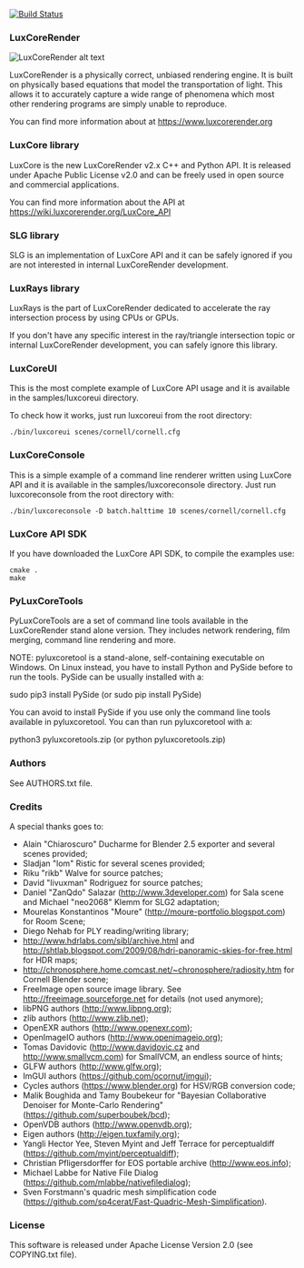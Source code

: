 [![Build Status](https://dev.azure.com/LuxCoreRender/LuxCoreRender/_apis/build/status/LuxCoreRender.LuxCore)](https://dev.azure.com/LuxCoreRender/LuxCoreRender/_build/latest?definitionId=1)

### LuxCoreRender

![LuxCoreRender alt text](https://luxcorerender.org/wp-content/uploads/2017/12/wallpaper_lux_05_rend1b.jpg)

LuxCoreRender is a physically correct, unbiased rendering engine. It is built on
physically based equations that model the transportation of light. This allows
it to accurately capture a wide range of phenomena which most other rendering
programs are simply unable to reproduce.

You can find more information about at https://www.luxcorerender.org

### LuxCore library

LuxCore is the new LuxCoreRender v2.x C++ and Python API. It is released under Apache Public
License v2.0 and can be freely used in open source and commercial applications.

You can find more information about the API at https://wiki.luxcorerender.org/LuxCore_API

### SLG library

SLG is an implementation of LuxCore API and it can be safely ignored if you are
not interested in internal LuxCoreRender development.

### LuxRays library

LuxRays is the part of LuxCoreRender dedicated to accelerate the ray intersection
process by using CPUs or GPUs.

If you don't have any specific interest in the ray/triangle intersection topic
or internal LuxCoreRender development, you can safely ignore this library.

### LuxCoreUI

This is the most complete example of LuxCore API usage and it is available in
the samples/luxcoreui directory.

To check how it works, just run luxcoreui from the root directory:

`./bin/luxcoreui scenes/cornell/cornell.cfg`

### LuxCoreConsole

This is a simple example of a command line renderer written using LuxCore API and it is
available in the samples/luxcoreconsole directory.
Just run luxcoreconsole from the root directory with:

`./bin/luxcoreconsole -D batch.halttime 10 scenes/cornell/cornell.cfg`

### LuxCore API SDK

If you have downloaded the LuxCore API SDK, to compile the examples use:

```
cmake .
make
```

### PyLuxCoreTools

PyLuxCoreTools are a set of command line tools available in the LuxCoreRender stand
alone version. They includes network rendering, film merging, command line rendering
and more.

NOTE: pyluxcoretool is a stand-alone, self-containing executable on Windows. On
Linux instead, you have to install Python and PySide before to run the tools. PySide
can be usually installed with a:

sudo pip3 install PySide
(or sudo pip install PySide)

You can avoid to install PySide if you use only the command line tools available in
pyluxcoretool. You can than run pyluxcoretool with a:

python3 pyluxcoretools.zip
(or python pyluxcoretools.zip)

### Authors

See AUTHORS.txt file.

### Credits

A special thanks goes to:

- Alain "Chiaroscuro" Ducharme for Blender 2.5 exporter and several scenes provided;
- Sladjan "lom" Ristic for several scenes provided;
- Riku "rikb" Walve for source patches;
- David "livuxman" Rodriguez for source patches;
- Daniel "ZanQdo" Salazar (http://www.3developer.com) for Sala scene and Michael "neo2068" Klemm for SLG2 adaptation;
- Mourelas Konstantinos "Moure" (http://moure-portfolio.blogspot.com) for Room Scene;
- Diego Nehab for PLY reading/writing library;
- http://www.hdrlabs.com/sibl/archive.html and http://shtlab.blogspot.com/2009/08/hdri-panoramic-skies-for-free.html for HDR maps;
- http://chronosphere.home.comcast.net/~chronosphere/radiosity.htm for Cornell Blender scene;
- FreeImage open source image library. See http://freeimage.sourceforge.net for details (not used anymore);
- libPNG authors (http://www.libpng.org);
- zlib authors (http://www.zlib.net);
- OpenEXR authors (http://www.openexr.com);
- OpenImageIO authors (http://www.openimageio.org);
- Tomas Davidovic (http://www.davidovic.cz and http://www.smallvcm.com) for SmallVCM, an endless source of hints;
- GLFW authors (http://www.glfw.org);
- ImGUI authors (https://github.com/ocornut/imgui);
- Cycles authors (https://www.blender.org) for HSV/RGB conversion code;
- Malik Boughida and Tamy Boubekeur for "Bayesian Collaborative Denoiser for Monte-Carlo Rendering" (https://github.com/superboubek/bcd);
- OpenVDB authors (http://www.openvdb.org);
- Eigen authors (http://eigen.tuxfamily.org);
- Yangli Hector Yee, Steven Myint and Jeff Terrace for perceptualdiff (https://github.com/myint/perceptualdiff);
- Christian Pfligersdorffer for EOS portable archive (http://www.eos.info);
- Michael Labbe for Native File Dialog (https://github.com/mlabbe/nativefiledialog);
- Sven Forstmann's quadric mesh simplification code (https://github.com/sp4cerat/Fast-Quadric-Mesh-Simplification).

### License

This software is released under Apache License Version 2.0 (see COPYING.txt file).
